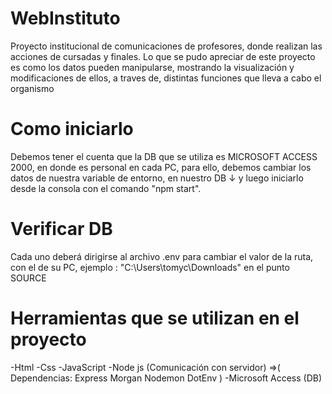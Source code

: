 # WebInstituto
Proyecto institucional de comunicaciones de profesores, donde realizan las acciones de cursadas y finales. Lo que se pudo apreciar de este proyecto es como los datos pueden manipularse, mostrando la visualización y modificaciones de ellos, a traves de, distintas funciones que lleva a cabo el organismo 

# Como iniciarlo
Debemos tener el cuenta que la DB que se utiliza es MICROSOFT ACCESS 2000, en donde es personal en cada PC, para ello, debemos cambiar los datos de nuestra variable de entorno, en nuestro DB ↓ y luego iniciarlo desde la consola con el comando "npm start". 

# Verificar DB
Cada uno deberá dirigirse al archivo .env para cambiar el valor de la ruta, con el de su PC, ejemplo : "C:\Users\tomyc\Downloads" en el punto SOURCE

# Herramientas que se utilizan en el proyecto
-Html
-Css
-JavaScript
-Node js (Comunicación con servidor) =>(
    Dependencias:
            Express
            Morgan
            Nodemon
            DotEnv
)
-Microsoft Access (DB)